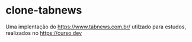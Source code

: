 # clone-tabnews
Uma implentação do https://www.tabnews.com.br/ utilzado para estudos, realizados no https://curso.dev
